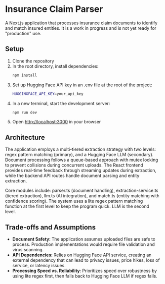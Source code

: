 # Insurance Claim Parser

A Next.js application that processes insurance claim documents to identify and match insured entities.
It is a work in progress and is not yet ready for "production" use.


## Setup

1. Clone the repository
2. In the root directory, install dependencies:
   ```bash
   npm install
   ```
3. Set up Hugging Face API key in an .env file at the root of the project:
   ```bash
   HUGGINGFACE_API_KEY=your_api_key
   ```
4. In a new terminal, start the development server:
   ```bash
   npm run dev
   ```
5. Open [http://localhost:3000](http://localhost:3000) in your browser

## Architecture

The application employs a multi-tiered extraction strategy with two levels: regex pattern matching (primary), and a Hugging Face LLM (secondary). Document processing follows a queue-based approach with mutex locking to prevent collisions during concurrent uploads. The React frontend provides real-time feedback through streaming updates during extraction, while the backend API routes handle document parsing and entity extraction.

Core modules include: parser.ts (document handling), extraction-service.ts (tiered extraction), llm.ts (AI integration), and match.ts (entity matching with confidence scoring). The system uses a lite regex pattern matching function at the first level to keep the program quick. LLM is the second level.

## Trade-offs and Assumptions

- **Document Safety**: The application assumes uploaded files are safe to process. Production implementations would require file validation and virus scanning.
- **API Dependencies**: Relies on Hugging Face API service, creating an external dependency that can lead to privacy issues, price hikes, loss of service, or latency issues.
- **Processing Speed vs. Reliability**: Prioritizes speed over robustness by using lite regex first, then falls back to Hugging Face LLM if regex fails.
